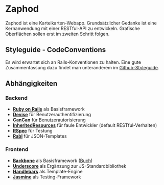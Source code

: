 # Zaphod
Zaphod ist eine Karteikarten-Webapp. Grundsätzlicher Gedanke ist eine Kernanwendung mit einer RESTful-API zu entwickeln. Grafische Oberflächen sollen erst im zweiten Schritt folgen.

## Styleguide - CodeConventions
Es wird erwartet sich an Rails-Konventionen zu halten. Eine gute Zusammenfassung dazu findet man unteranderem im [Github-Styleguide].

## Abhängigkeiten
### Backend
* **[Ruby on Rails]** als Basisframework
* **[Devise]** für Benutzerauthentifizierung
* **[CanCan]** für Benutzerautorisierung
* **[InheritedResources]** für faule Entwickler (default RESTful-Verhalten)
* **[RSpec]** für Testung
* **[Rabl]** für JSON-Templates

### Frontend
* **[Backbone]** als Basisframework ([Buch])
* **[Underscore]** als Ergänzung zur JS-Standardbibliothek
* **[Handlebars]** als Template-Engine
* **[Jasmine]** als Testing-Framework



[Ruby on Rails]: http://rubyonrails.org/
[Devise]: https://github.com/plataformatec/devise
[CanCan]: https://github.com/ryanb/cancan
[InheritedResources]: https://github.com/josevalim/inherited_resources
[RSpec]: http://rspec.info/
[Rabl]: https://github.com/nesquena/rabl
[Github-Styleguide]: https://github.com/styleguide "GitHub coding styleguide"
[Backbone]: http://documentcloud.github.com/backbone/
[Buch]: http://addyosmani.github.com/backbone-fundamentals/
[Underscore]: http://documentcloud.github.com/underscore/
[Handlebars]: http://handlebarsjs.com/
[Jasmine]: http://pivotal.github.com/jasmine/
